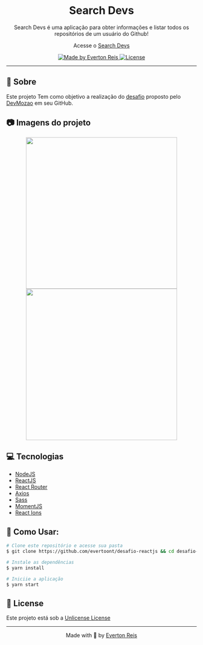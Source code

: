 <h1 align="center">
   Search Devs 
</h1>

<p align="center">
  Search Devs é uma aplicação para obter informações e listar todos os repositórios de um usuário do Github!
</p>
<p align="center">
  Acesse o <a href="https://desafio-reactjs-lac.vercel.app/">Search Devs</a>
</p>

<p align="center">
  <a href="https://github.com/evertoont">
    <img alt="Made by Everton Reis" src="https://img.shields.io/badge/made%20by-Everton%20Reis-blue">
  </a>
  <a href="https://github.com/evertoont/desafio-reactjs/blob/develop/LICENSE">
    <img alt="License" src="https://img.shields.io/badge/license-Unlicense-%2304D361?color=blue">
  </a>
</p>

---
## 📌 Sobre

Este projeto Tem como objetivo a realização do [desafio](https://github.com/devMozao/desafio-reactjs) proposto pelo [DevMozao](https://github.com/devMozao) em seu GitHub.

## :camera: Imagens do projeto
<div align="center" display="flex">
   <img src="https://user-images.githubusercontent.com/55769021/122104269-e2be5600-cded-11eb-9415-15e6afbadea0.png" width="400px">
   <img src="https://user-images.githubusercontent.com/55769021/122104376-fd90ca80-cded-11eb-9213-cdec30848357.png" width="400px">
</div>


## :computer: Tecnologias

- [NodeJS](https://nodejs.org/en/)
- [ReactJS](https://reactjs.org/)
- [React Router](https://reactrouter.com/)
- [Axios](https://github.com/axios/axios)
- [Sass](https://sass-lang.com/)
- [MomentJS](https://momentjs.com/)
- [React Ions](https://react-icons.github.io/react-icons/)

## :rocket: Como Usar:

```bash
# Clone este repositório e acesse sua pasta
$ git clone https://github.com/evertoont/desafio-reactjs && cd desafio-reactjs

# Instale as dependências
$ yarn install

# Iniciie a aplicação
$ yarn start
```

## 📝 License

Este projeto está sob a [Unlicense License](LICENSE)

---

<p align="center">
Made with 💜 by  <a href="https://www.linkedin.com/in/evertoont/">Everton Reis</a>
</p>

